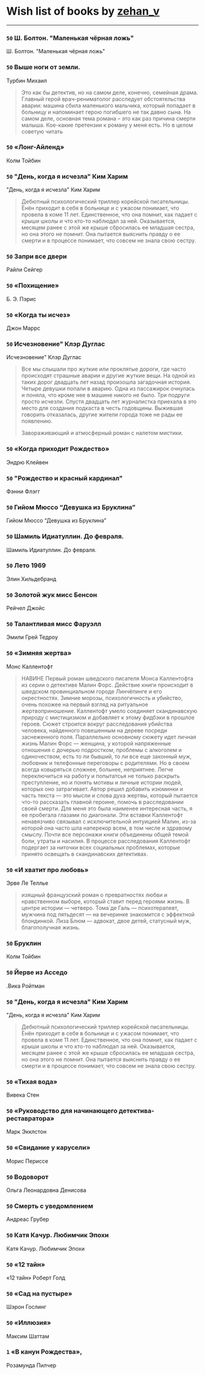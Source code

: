 # Wish list of books by [zehan_v](http://vk.com/id174598622)
---

### `50` Ш. Болтон. "Маленькая чёрная ложь"
Ш. Болтон. "Маленькая чёрная ложь"

### `50` Выше ноги от земли.
Турбин Михаил
> Это как бы детектив, но на самом деле, конечно, семейная драма. Главный герой врач-рениматолог расследует обстоятельства аварии: машина сбила маленького мальчика, который попадает в больницу и напоминает герою погибшего не так давно сына. На самом деле, основная тема романа – это как раз причина смерти малыша. Кое-какие претензии к роману у меня есть. Но в целом советую читать

### `50` «Лонг-Айленд»
Колм Тойбин

### `50` "День, когда я исчезла" Ким Харим
"День, когда я исчезла" Ким Харим
> Дебютный психологический триллер корейской писательницы. Ёнён приходит в себя в больнице и с ужасом понимает, что провела в коме 11 лет. Единственное, что она помнит, как падает с крыши школы и что кто-то наблюдал за ней. Оказывается, месяцем ранее с этой же крыше сбросилась ее младшая сестра, но она этого не помнит. Она пытается выяснить правду о ее смерти и в процессе понимает, что совсем не знала свою сестру.

### `50` Запри все двери
Райли Сейгер

### `50` «Похищение»
Б. Э. Пэрис

### `50` «Когда ты исчез»
Джон Маррс

### `50` Исчезновение" Клэр Дуглас
Исчезновение" Клэр Дуглас
> Все мы слышали про жуткие или проклятые дороги, где часто происходят страшные аварии и другие жуткие вещи. На одной из таких дорог двадцать лет назад произошла загадочная история. Четыре девушки попали в аварию. Одна из пассажирок очнулась и поняла, что кроме нее в машине никого не было. Три подруги просто исчезли. Спустя двадцать лет журналистка приехала в это место для создания подкаста в честь годовщины. Выжившая говорить отказалась, другие жители города тоже не рады ее появлению.
> 
> Завораживающий и атмосферный роман с налетом мистики.

### `50` «Когда приходит Рождество»
Эндрю Клейвен

### `50` "Рождество и красный кардинал"
Фэнни Флэгг

### `50` Гийом Мюссо “Девушка из Бруклина”
Гийом Мюссо “Девушка из Бруклина”

### `50` Шамиль Идиатуллин. До февраля.
Шамиль Идиатуллин. До февраля.

### `50` Лето 1969
Элин Хильдебранд

### `50` Золотой жук мисс Бенсон
Рейчел Джойс

### `50` Талантливая мисс Фаруэлл
Эмили Грей Тедроу

### `50` «Зимняя жертва»
Монс Каллентофт
> НАВИНЕ
> Первый роман шведского писателя Монса Каллентофта из серии о детективе Малин Форс. Действие книги происходит в шведском провинциальном городе Линчёпинге и его окрестностях. Зимние морозы, психологичность и убийство, очень похожее на первый взгляд на ритуальное жертвоприношение.
> Каллентофт умело соединяет скандинавскую природу с мистицизмом и добавляет к этому фидбэки в прошлое героев. Сюжет строится вокруг расследования убийства человека, найденного повешенным на дереве посреди заснеженного поля. Параллельно основному сюжету идет личная жизнь Малин Форс — женщина, у которой напряженные отношения с дочерью подростком, проблемы с алкоголем и одиночеством, есть то ли бывший, то ли все еще законный муж, любовник и телефонные переговоры с родителями. Но в своем всегда ковыряться сложнее, больнее, неприятнее. Легче переключиться на работу и попытатсья не только раскрыть преступление, но и понять мотивы и личные истории людей, которых оно затрагивает.
> Автор решил добавить изюминки и часть текста — это мысли и слова духа жертвы, который пытается что-то рассказать главной героине, помочь в расследовании своей смерти. Для меня это была наименее интересная часть, я ее пробегала глазами по диагонали. Эти вставки Каллентофт ненавязчиво связывал с исключительной интуицией Малин, из-за которой она часто шла наперекор всем, в том числе и здравому смыслу. Почти все персонажи книги объединены общей темой боли, утраты и насилия.
> В процессе расследования Каллентофт подергает за ниточки всех социальных проблемах, которые принято освещать в скандинавских детективах.

### `50` «И хватит про любовь»
Эрве Ле Теллье
> изящный французский роман о превратностях любви и нравственном выборе, который ставит перед героями жизнь. В центре истории — четверо. Тома́ де Галь — психотерапевт, мужчина под пятьдесят — на вечеринке знакомится с эффектной блондинкой. Лиза Блюм — адвокат, двое детей, статусный муж, благополучная жизнь.

### `50` Бруклин
Колм Тойбин

### `50` Йерве из Асседо
.Вика Ройтман

### `50` "День, когда я исчезла" Ким Харим
"День, когда я исчезла" Ким Харим
> Дебютный психологический триллер корейской писательницы. Ёнён приходит в себя в больнице и с ужасом понимает, что провела в коме 11 лет. Единственное, что она помнит, как падает с крыши школы и что кто-то наблюдал за ней. Оказывается, месяцем ранее с этой же крыше сбросилась ее младшая сестра, но она этого не помнит. Она пытается выяснить правду о ее смерти и в процессе понимает, что совсем не знала свою сестру.

### `50` «Тихая вода»
Вивека Стен

### `50` «Руководство для начинающего детектива-реставратора»
Марк Экклстон

### `50` «Свидание у карусели»
Морис Периссе

### `50` Водоворот
Ольга Леонардовна Денисова

### `50` Смерть с уведомлением
Андреас Грубер

### `50` Катя Качур. Любимчик Эпохи
Катя Качур. Любимчик Эпохи

### `50` «12 тайн»
«12 тайн» Роберт Голд

### `50` «Сад на пустыре»
Шэрон Гослинг

### `50` «Иллюзия»
Максим Шаттам

### `1` «В канун Рождества»,
Розамунда Пилчер

